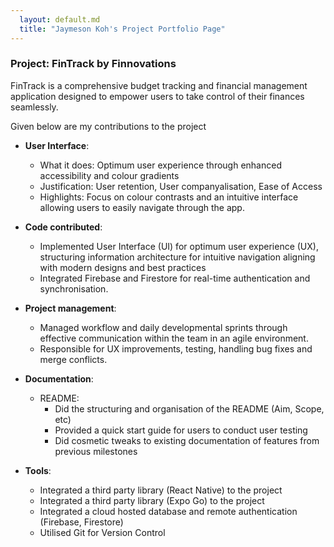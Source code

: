 ```yaml
---
  layout: default.md
  title: "Jaymeson Koh's Project Portfolio Page"
---
```


### Project: FinTrack by Finnovations

FinTrack is a comprehensive budget tracking and financial management application designed to empower users to take control of their finances seamlessly.

Given below are my contributions to the project
* **User Interface**:
  * What it does: Optimum user experience through enhanced accessibility and colour gradients
  * Justification: User retention, User companyalisation, Ease of Access
  * Highlights: Focus on colour contrasts and an intuitive interface allowing users to easily navigate through the app.

* **Code contributed**:
  * Implemented User Interface (UI) for optimum user experience (UX), structuring information architecture for intuitive navigation aligning with modern designs and best practices
  * Integrated Firebase and Firestore for real-time authentication and synchronisation.

* **Project management**:
  * Managed workflow and daily developmental sprints through effective communication within the team in an agile environment.
  * Responsible for UX improvements, testing, handling bug fixes and merge conflicts.

* **Documentation**:
  * README:
    * Did the structuring and organisation of the README (Aim, Scope, etc)
    * Provided a quick start guide for users to conduct user testing
    * Did cosmetic tweaks to existing documentation of features from previous milestones

* **Tools**:
  * Integrated a third party library (React Native) to the project
  * Integrated a third party library (Expo Go) to the project
  * Integrated a cloud hosted database and remote authentication (Firebase, Firestore)
  * Utilised Git for Version Control
